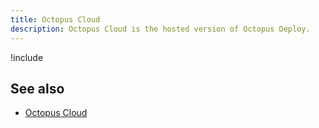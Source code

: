 ```yaml
---
title: Octopus Cloud
description: Octopus Cloud is the hosted version of Octopus Deploy.
---
```


!include <octopus-cloud>

## See also

- [Octopus Cloud](/docs/octopus-cloud/index.md)
